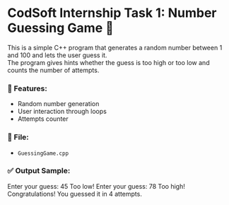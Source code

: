 # CodSoft Internship Task 1: Number Guessing Game 🎯

This is a simple C++ program that generates a random number between 1 and 100 and lets the user guess it.  
The program gives hints whether the guess is too high or too low and counts the number of attempts.

### 🔧 Features:
- Random number generation
- User interaction through loops
- Attempts counter

### 📁 File:
- `GuessingGame.cpp`

### ✅ Output Sample:
Enter your guess: 45
Too low!
Enter your guess: 78
Too high!
Congratulations! You guessed it in 4 attempts.


